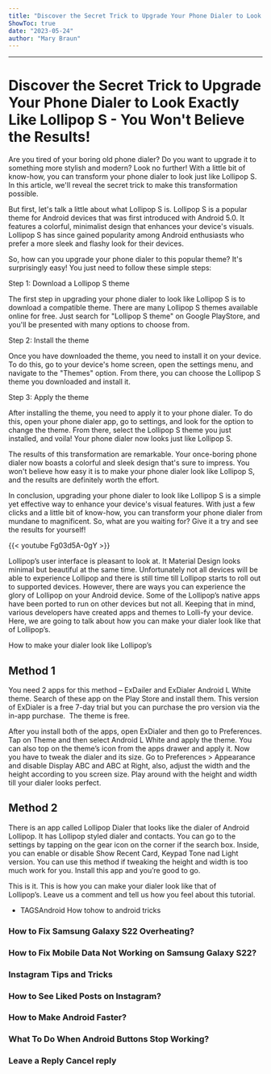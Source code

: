 ```yaml
---
title: "Discover the Secret Trick to Upgrade Your Phone Dialer to Look Exactly Like Lollipop S - You Won't Believe the Results!"
ShowToc: true 
date: "2023-05-24"
author: "Mary Braun"
---
```

*****
# Discover the Secret Trick to Upgrade Your Phone Dialer to Look Exactly Like Lollipop S - You Won't Believe the Results!

Are you tired of your boring old phone dialer? Do you want to upgrade it to something more stylish and modern? Look no further! With a little bit of know-how, you can transform your phone dialer to look just like Lollipop S. In this article, we'll reveal the secret trick to make this transformation possible.

But first, let's talk a little about what Lollipop S is. Lollipop S is a popular theme for Android devices that was first introduced with Android 5.0. It features a colorful, minimalist design that enhances your device's visuals. Lollipop S has since gained popularity among Android enthusiasts who prefer a more sleek and flashy look for their devices.

So, how can you upgrade your phone dialer to this popular theme? It's surprisingly easy! You just need to follow these simple steps:

Step 1: Download a Lollipop S theme

The first step in upgrading your phone dialer to look like Lollipop S is to download a compatible theme. There are many Lollipop S themes available online for free. Just search for "Lollipop S theme" on Google PlayStore, and you'll be presented with many options to choose from.

Step 2: Install the theme

Once you have downloaded the theme, you need to install it on your device. To do this, go to your device's home screen, open the settings menu, and navigate to the "Themes" option. From there, you can choose the Lollipop S theme you downloaded and install it.

Step 3: Apply the theme

After installing the theme, you need to apply it to your phone dialer. To do this, open your phone dialer app, go to settings, and look for the option to change the theme. From there, select the Lollipop S theme you just installed, and voila! Your phone dialer now looks just like Lollipop S.

The results of this transformation are remarkable. Your once-boring phone dialer now boasts a colorful and sleek design that's sure to impress. You won't believe how easy it is to make your phone dialer look like Lollipop S, and the results are definitely worth the effort.

In conclusion, upgrading your phone dialer to look like Lollipop S is a simple yet effective way to enhance your device's visual features. With just a few clicks and a little bit of know-how, you can transform your phone dialer from mundane to magnificent. So, what are you waiting for? Give it a try and see the results for yourself!

{{< youtube Fg03d5A-0gY >}} 



Lollipop’s user interface is pleasant to look at. It Material Design looks minimal but beautiful at the same time. Unfortunately not all devices will be able to experience Lollipop and there is still time till Lollipop starts to roll out to supported devices. However, there are ways you can experience the glory of Lollipop on your Android device. Some of the Lollipop’s native apps have been ported to run on other devices but not all. Keeping that in mind, various developers have created apps and themes to Lolli-fy your device. Here, we are going to talk about how you can make your dialer look like that of Lollipop’s.
 
How to make your dialer look like Lollipop’s
 
## Method 1
 
You need 2 apps for this method – ExDailer and ExDialer Android L White theme. Search of these app on the Play Store and install them. This version of ExDialer is a free 7-day trial but you can purchase the pro version via the in-app purchase.  The theme is free.
 
After you install both of the apps, open ExDialer and then go to Preferences. Tap on Theme and then select Android L White and apply the theme. You can also top on the theme’s icon from the apps drawer and apply it. Now you have to tweak the dialer and its size. Go to Preferences > Appearance and disable Display ABC and ABC at Right, also, adjust the width and the height according to you screen size. Play around with the height and width till your dialer looks perfect.
 
## Method 2
 
There is an app called Lollipop Dialer that looks like the dialer of Android Lollipop. It has Lollipop styled dialer and contacts. You can go to the settings by tapping on the gear icon on the corner if the search box. Inside, you can enable or disable Show Recent Card, Keypad Tone nad Light version. You can use this method if tweaking the height and width is too much work for you. Install this app and you’re good to go.
 
This is it. This is how you can make your dialer look like that of Lollipop’s. Leave us a comment and tell us how you feel about this tutorial.
 
- TAGSAndroid How tohow to android tricks

 
### How to Fix Samsung Galaxy S22 Overheating?
 
### How to Fix Mobile Data Not Working on Samsung Galaxy S22?
 
### Instagram Tips and Tricks
 
### How to See Liked Posts on Instagram?
 
### How to Make Android Faster?
 
### What To Do When Android Buttons Stop Working?
 
### Leave a Reply Cancel reply





